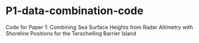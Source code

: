 # P1-data-combination-code
Code for Paper 1: Combining Sea Surface Heights from Radar Altimetry with Shoreline Positions for the Terschelling Barrier Island
